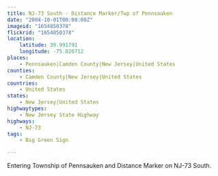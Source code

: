 ```yaml
---
title: NJ-73 South - Distance Marker/Twp of Pennsauken
date: "2004-10-01T00:00:00Z"
imageid: "1654850378"
flickrid: "1654850378"
location:
    latitude: 39.991791
    longitude: -75.026712
places:
    - Pennsauken|Camden County|New Jersey|United States
counties:
    - Camden County|New Jersey|United States
countries:
    - United States
states:
    - New Jersey|United States
highwaytypes:
    - New Jersey State Highway
highways:
    - NJ-73
tags:
    - Big Green Sign

---
```

Entering Township of Pennsauken and Distance Marker on NJ-73 South.